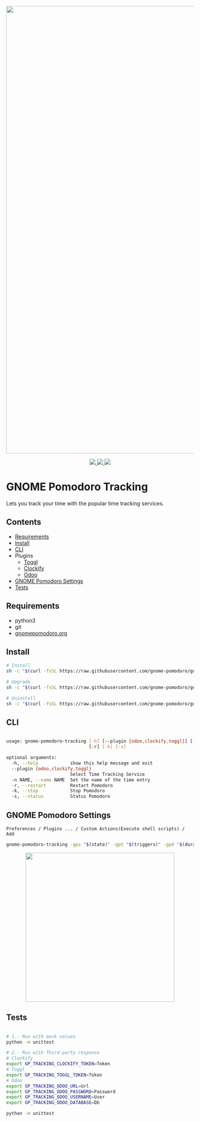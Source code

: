 <p align="center">
  <img src="assets/how-does-it-work.png" width="1200">
</p>

<p align="center">  
  <a href="https://github.com/gnome-pomodoro/gnome-pomodoro-tracking/actions?query=workflow%3APytest">
    <img src="https://github.com/gnome-pomodoro/gnome-pomodoro-tracking/workflows/Pytest/badge.svg">
  </a>
  <a href="LICENSE">  
    <img src="https://img.shields.io/github/license/gnome-pomodoro/gnome-pomodoro-tracking?style=flat-square" />
  </a>
  <a href=".pm/version.yml">
        <img src="https://img.shields.io/badge/dynamic/yaml?color=green&label=version&query=version.*&url=https://raw.githubusercontent.com/gnome-pomodoro/gnome-pomodoro-tracking/master/.pm/version.yml">
  </a>

</p>

# GNOME Pomodoro Tracking
Lets you track your time with the popular time tracking services.

## Contents

* [Requirements](#requirements)
* [Install](#install)
* [CLI](#cli)
* Plugins
  * [Toggl](./assets/toggl/README.md)
  * [Clockify](./assets/clockify/README.md)
  * [Odoo](./assets/odoo/README.md)
* [GNOME Pomodoro Settings](#gnome-pomodoro-settings)
* [Tests](#tests)

## Requirements

* python3
* git
* [gnomepomodoro.org](https://gnomepomodoro.org)

## Install

```bash
# Install 
sh -c "$(curl -fsSL https://raw.githubusercontent.com/gnome-pomodoro/gnome-pomodoro-tracking/master/startup.sh)" "" --install

# Upgrade
sh -c "$(curl -fsSL https://raw.githubusercontent.com/gnome-pomodoro/gnome-pomodoro-tracking/master/startup.sh)" "" --upgrade

# Uninstall
sh -c "$(curl -fsSL https://raw.githubusercontent.com/gnome-pomodoro/gnome-pomodoro-tracking/master/startup.sh)" "" --uninstall

```

## CLI

```bash

usage: gnome-pomodoro-tracking [-h] [--plugin {odoo,clockify,toggl}] [-n NAME]
                               [-r] [-k] [-s]

optional arguments:
  -h, --help            show this help message and exit
  --plugin {odoo,clockify,toggl}
                        Select Time Tracking Service
  -n NAME, --name NAME  Set the name of the time entry
  -r, --restart         Restart Pomodoro
  -k, --stop            Stop Pomodoro
  -s, --status          Status Pomodoro

```

## GNOME Pomodoro Settings

`Preferences / Plugins ... / Custom Actions(Execute shell scripts) / Add `

```bash
gnome-pomodoro-tracking -gps "$(state)" -gpt "$(triggers)" -gpd "$(duration)" -gpe "$(elapsed)"
```

<p align="center">  
 <img src="assets/gnome-pomodoro-settings.gif" width="400"/>
</p>

## Tests

```bash

# 1.- Run with mock values
python -m unittest

# 2.- Run with Third-party response
# Clockify
export GP_TRACKING_CLOCKIFY_TOKEN=Token
# Toggl
export GP_TRACKING_TOGGL_TOKEN=Token
# Odoo
export GP_TRACKING_ODOO_URL=Url
export GP_TRACKING_ODOO_PASSWORD=Password
export GP_TRACKING_ODOO_USERNAME=User
export GP_TRACKING_ODOO_DATABASE=Db

python -m unittest

```